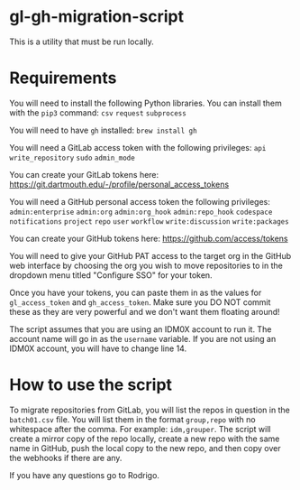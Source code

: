 # gl-gh-migration-script


This is a utility that must be run locally.

# Requirements

You will need to install the following Python libraries. You can install them with the `pip3` command:
`csv`
`request`
`subprocess`

You will need to have `gh` installed: 
`brew install gh`

You will need a GitLab access token with the following privileges:
`api`
`write_repository`
`sudo`
`admin_mode`

You can create your GitLab tokens here: https://git.dartmouth.edu/-/profile/personal_access_tokens

You will need a GitHub personal access token the following privileges:
`admin:enterprise` 
`admin:org`
`admin:org_hook` 
`admin:repo_hook`
`codespace`
`notifications`
`project`
`repo`
`user`
`workflow`
`write:discussion`
`write:packages`

You can create your GitHub tokens here: https://github.com/access/tokens 

You will need to give your GitHub PAT access to the target org in the GitHub web interface by choosing the org you wish to move repositories to in the dropdown menu titled "Configure SSO" for your token.

Once you have your tokens, you can paste them in as the values for `gl_access_token` and `gh_access_token`. Make sure you DO NOT commit these as they are very powerful and we don't want them floating around!

The script assumes that you are using an IDM0X account to run it. The account name will go in as the `username` variable. If you are not using an IDM0X account, you will have to change line 14.

# How to use the script

To migrate repositories from GitLab, you will list the repos in question in the `batch01.csv` file. You will list them in the format 
`group,repo`
with no whitespace after the comma. For example:
`idm,grouper`.
The script will create a mirror copy of the repo locally, create a new repo with the same name in GitHub, push the local copy to the new repo, and then copy over the webhooks if there are any.

If you have any questions go to Rodrigo.